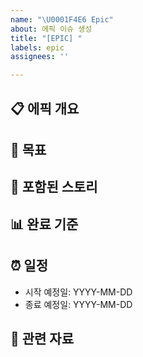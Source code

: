 ```yaml
---
name: "\U0001F4E6 Epic"
about: 에픽 이슈 생성
title: "[EPIC] "
labels: epic
assignees: ''

---
```

## 📋 에픽 개요
<!-- 이 에픽의 전반적인 목표와 범위를 설명해주세요 -->

## 🎯 목표
<!-- 이 에픽을 통해 달성하고자 하는 구체적인 목표를 나열해주세요 -->

## 📑 포함된 스토리
<!-- 이 에픽에 포함될 스토리들을 나열해주세요 -->


## 📊 완료 기준
<!-- 이 에픽이 완료되었다고 판단할 수 있는 기준을 명시해주세요 -->

## ⏰ 일정
- 시작 예정일: YYYY-MM-DD
- 종료 예정일: YYYY-MM-DD

## 📎 관련 자료
<!-- 기획서, 디자인, API 문서 등 관련 자료를 링크해주세요 -->
